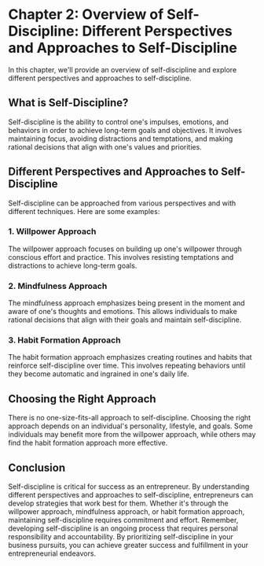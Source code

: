 Chapter 2: Overview of Self-Discipline: Different Perspectives and Approaches to Self-Discipline
================================================================================================

In this chapter, we'll provide an overview of self-discipline and explore different perspectives and approaches to self-discipline.

What is Self-Discipline?
------------------------

Self-discipline is the ability to control one's impulses, emotions, and behaviors in order to achieve long-term goals and objectives. It involves maintaining focus, avoiding distractions and temptations, and making rational decisions that align with one's values and priorities.

Different Perspectives and Approaches to Self-Discipline
--------------------------------------------------------

Self-discipline can be approached from various perspectives and with different techniques. Here are some examples:

### 1. Willpower Approach

The willpower approach focuses on building up one's willpower through conscious effort and practice. This involves resisting temptations and distractions to achieve long-term goals.

### 2. Mindfulness Approach

The mindfulness approach emphasizes being present in the moment and aware of one's thoughts and emotions. This allows individuals to make rational decisions that align with their goals and maintain self-discipline.

### 3. Habit Formation Approach

The habit formation approach emphasizes creating routines and habits that reinforce self-discipline over time. This involves repeating behaviors until they become automatic and ingrained in one's daily life.

Choosing the Right Approach
---------------------------

There is no one-size-fits-all approach to self-discipline. Choosing the right approach depends on an individual's personality, lifestyle, and goals. Some individuals may benefit more from the willpower approach, while others may find the habit formation approach more effective.

Conclusion
----------

Self-discipline is critical for success as an entrepreneur. By understanding different perspectives and approaches to self-discipline, entrepreneurs can develop strategies that work best for them. Whether it's through the willpower approach, mindfulness approach, or habit formation approach, maintaining self-discipline requires commitment and effort. Remember, developing self-discipline is an ongoing process that requires personal responsibility and accountability. By prioritizing self-discipline in your business pursuits, you can achieve greater success and fulfillment in your entrepreneurial endeavors.
